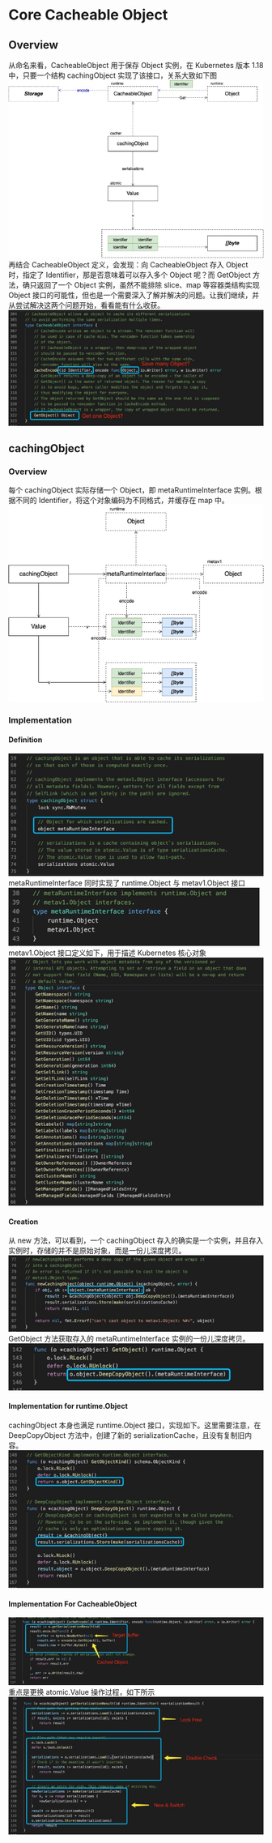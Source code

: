 # Core Cacheable Object

## Overview

从命名来看，CacheableObject 用于保存 Object 实例，在 Kubernetes 版本 1.18 中，只要一个结构 cachingObject 实现了该接口，关系大致如下图  
![cacheable-object-overview.svg](../.gitbook/assets/1%20%284%29.jpeg)  
再结合 CacheableObject 定义，会发现：向 CacheableObject 存入 Object 时，指定了 Identifier，那是否意味着可以存入多个 Object 呢？而 GetObject 方法，确只返回了一个 Object 实例，虽然不能排除 slice、map 等容器类结构实现 Object 接口的可能性，但也是一个需要深入了解并解决的问题。让我们继续，并从尝试解决这两个问题开始，看看能有什么收获。  
![image.png](../.gitbook/assets/2%20%282%29.jpeg)  


## cachingObject

### Overview

每个 cachingObject 实际存储一个 Object，即 metaRuntimeInterface 实例。根据不同的 Identifier，将这个对象编码为不同格式，并缓存在 map 中。  
![cacheable-object-caching-object.svg](../.gitbook/assets/3%20%282%29.jpeg) 

### Implementation

#### Definition

![image.png](../.gitbook/assets/4%20%282%29.jpeg)  
metaRuntimeInterface 同时实现了 runtime.Object 与 metav1.Object 接口  
![image.png](../.gitbook/assets/5%20%281%29.jpeg)  
metav1.Object 接口定义如下，用于描述 Kubernetes 核心对象  
![image.png](../.gitbook/assets/6%20%281%29.jpeg)  


#### Creation

从 new 方法，可以看到，一个 cachingObject 存入的确实是一个实例，并且存入实例时，存储的并不是原始对象，而是一份儿深度拷贝。  
![image.png](../.gitbook/assets/7%20%281%29.jpeg)  
GetObject 方法获取存入的 metaRuntimeInterface 实例的一份儿深度拷贝。  
![image.png](../.gitbook/assets/8%20%281%29.jpeg) 

#### Implementation for runtime.Object

cachingObject 本身也满足 runtime.Object 接口，实现如下。这里需要注意，在 DeepCopyObject 方法中，创建了新的 serializationCache，且没有复制旧内容。  
![image.png](../.gitbook/assets/9%20%281%29.jpeg)  


#### Implementation For CacheableObject

![image.png](../.gitbook/assets/10%20%281%29.jpeg)  
重点是更换 atomic.Value 操作过程，如下所示  
![image.png](../.gitbook/assets/11%20%281%29.jpeg)  


